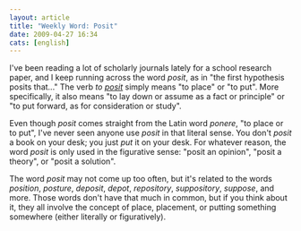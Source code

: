```yaml
---
layout: article
title: "Weekly Word: Posit"
date: 2009-04-27 16:34
cats: [english]
---
```

I've been reading a lot of scholarly journals lately for a school research paper, and I keep running across the word <em>posit</em>, as in "the first hypothesis posits that..." The verb <em>to <a href="http://dictionary.reference.com/browse/posit">posit</a></em> simply means "to place" or "to put". More specifically, it also means "to lay down or assume as a fact or principle" or "to put forward, as for consideration or study".

Even though <em>posit</em> comes straight from the Latin word <em>ponere</em>, "to place or to put", I've never seen anyone use <em>posit</em> in that literal sense. You don't <em>posit</em> a book on your desk; you just <em>put</em> it on your desk. For whatever reason, the word <em>posit</em> is only used in the figurative sense: "posit an opinion", "posit a theory", or "posit a solution".

The word <em>posit</em> may not come up too often, but it's related to the words <em>position</em>, <em>posture</em>, <em>deposit</em>, <em>depot</em>, <em>repository</em>, <em>suppository</em>, <em>suppose</em>, and more. Those words don't have that much in common, but if you think about it, they all involve the concept of place, placement, or putting something somewhere (either literally or figuratively).
